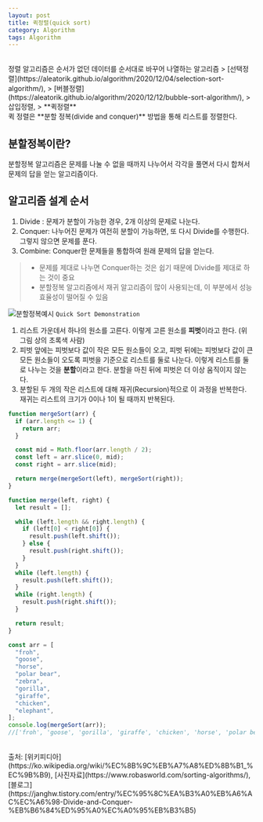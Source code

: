 ```yaml
---
layout: post
title: 퀵정렬(quick sort)
category: Algorithm
tags: Algorithm
---
```


<br>
정렬 알고리즘은 순서가 없던 데이터를 순서대로 바꾸어 나열하는 알고리즘
> [선택정렬](https://aleatorik.github.io/algorithm/2020/12/04/selection-sort-algorithm/),
> [버블정렬](https://aleatorik.github.io/algorithm/2020/12/12/bubble-sort-algorithm/),
> 삽입정렬,
> **퀵정렬**

<br>
퀵 정렬은 **분할 정복(divide and conquer)** 방법을 통해 리스트를 정렬한다.

## 분할정복이란?

분할정복 알고리즘은 문제를 나눌 수 없을 때까지 나누어서 각각을 풀면서 다시 합쳐서 문제의 답을 얻는 알고리즘이다.

## 알고리즘 설계 순서

1. Divide : 문제가 분할이 가능한 경우, 2개 이상의 문제로 나눈다.
2. Conquer: 나누어진 문제가 여전히 분할이 가능하면, 또 다시 Divide를 수행한다. 그렇지 않으면 문제를 푼다.
3. Combine: Conquer한 문제들을 통합하여 원래 문제의 답을 얻는다.

> - 문제를 제대로 나누면 Conquer하는 것은 쉽기 때문에 Divide를 제대로 하는 것이 중요
> - 분할정복 알고리즘에서 재귀 알고리즘이 많이 사용되는데, 이 부분에서 성능 효율성이 떨어질 수 있음

![분할정복예시](http://www.robasworld.com/wp-content/uploads/2017/02/QuickSort-261x300.png)
`Quick Sort Demonstration`

1. 리스트 가운데서 하나의 원소를 고른다. 이렇게 고른 원소를 **피벗**이라고 한다. (위 그림 상의 초록색 사람)
2. 피벗 앞에는 피벗보다 값이 작은 모든 원소들이 오고, 피벗 뒤에는 피벗보다 값이 큰 모든 원소들이 오도록 피벗을 기준으로 리스트를 둘로 나눈다. 이렇게 리스트를 둘로 나누는 것을 **분할**이라고 한다. 분할을 마친 뒤에 피벗은 더 이상 움직이지 않는다.
3. 분할된 두 개의 작은 리스트에 대해 재귀(Recursion)적으로 이 과정을 반복한다. 재귀는 리스트의 크기가 0이나 1이 될 때까지 반복된다.

```jsx
function mergeSort(arr) {
  if (arr.length <= 1) {
    return arr;
  }

  const mid = Math.floor(arr.length / 2);
  const left = arr.slice(0, mid);
  const right = arr.slice(mid);

  return merge(mergeSort(left), mergeSort(right));
}

function merge(left, right) {
  let result = [];

  while (left.length && right.length) {
    if (left[0] < right[0]) {
      result.push(left.shift());
    } else {
      result.push(right.shift());
    }
  }
  while (left.length) {
    result.push(left.shift());
  }
  while (right.length) {
    result.push(right.shift());
  }

  return result;
}

const arr = [
  "froh",
  "goose",
  "horse",
  "polar bear",
  "zebra",
  "gorilla",
  "giraffe",
  "chicken",
  "elephant",
];
console.log(mergeSort(arr));
//['froh', 'goose', 'gorilla', 'giraffe', 'chicken', 'horse', 'polar bear', 'zebra', 'elephant']
```

<br>
출처: [위키피디아](https://ko.wikipedia.org/wiki/%EC%8B%9C%EB%A7%A8%ED%8B%B1_%EC%9B%B9),
[사진자료](https://www.robasworld.com/sorting-algorithms/),
[블로그](https://janghw.tistory.com/entry/%EC%95%8C%EA%B3%A0%EB%A6%AC%EC%A6%98-Divide-and-Conquer-%EB%B6%84%ED%95%A0%EC%A0%95%EB%B3%B5)
